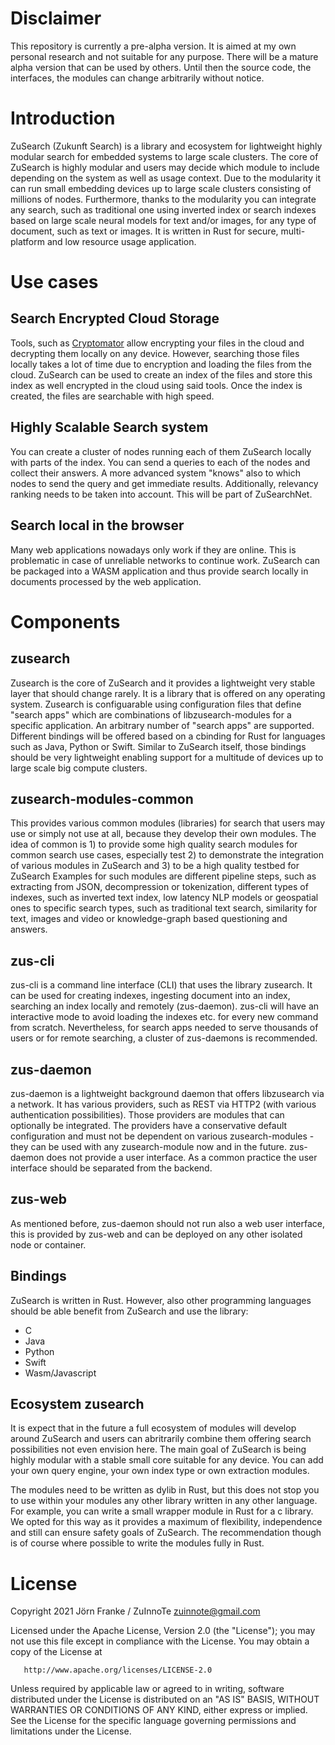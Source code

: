# Disclaimer
This repository is currently a pre-alpha version. It is aimed at my own personal research and not suitable for any purpose. There will be a mature alpha version that can be used by others. Until then the source code, the interfaces, the modules can change arbitrarily without notice.
# Introduction

ZuSearch (Zukunft Search) is a library and ecosystem for lightweight highly modular search for embedded systems to large scale clusters.
The core of ZuSearch is highly modular and users may decide which module to include depending on the system as well as usage context. 
Due to the modularity it can run  small embedding devices up to large scale clusters consisting of millions of nodes. Furthermore, thanks to the modularity you can
integrate any search, such as traditional one using inverted index or search indexes based on large scale neural models for text and/or images, for any type of document, such as text or images.
It is written in Rust for secure, multi-platform and low resource usage application. 
# Use cases
## Search Encrypted Cloud Storage
Tools, such as [Cryptomator](https://cryptomator.org/) allow encrypting your files in the cloud and decrypting them locally on any device. However, searching those files locally 
takes a lot of time due to encryption and loading the files from the cloud. ZuSearch can be used to create an index of the files and store this index as well encrypted
in the cloud using said tools. Once the index is created, the files are searchable with high speed.
## Highly Scalable Search system
You can create a cluster of nodes running each of them ZuSearch locally with parts of the index. You can send a queries to each of the nodes and collect their answers.
A more advanced system "knows" also to which nodes to send the query and get immediate results. Additionally, relevancy ranking needs to be taken into account.
This will be part of ZuSearchNet.
## Search local in the browser
Many web applications nowadays only work if they are online. This is problematic in case of unreliable networks to continue work. ZuSearch can be packaged into a WASM application and thus provide search locally in documents processed by the web application.

# Components
## zusearch
Zusearch is the core of ZuSearch and it provides a lightweight very stable layer that should change rarely. It is a library that is offered on any operating system.
Zusearch is configuarable using configuration files that define "search apps" which are combinations of libzusearch-modules for a specific application. An arbitrary number of "search apps" are supported.
Different bindings will be offered based on a cbinding for Rust for languages such as Java, Python or Swift. Similar to ZuSearch itself, those bindings should be very lightweight enabling support for a multitude of devices up to large scale big compute clusters.
## zusearch-modules-common
This provides various common modules (libraries) for search that users may use or simply not use at all, because they develop their own modules. The idea of common
is 1) to provide some high quality search modules for common search use cases, especially test 2) to demonstrate the integration of various modules in ZuSearch and
3) to be a high quality testbed for ZuSearch
Examples for such modules are different pipeline steps, such as extracting from JSON, decompression or tokenization, different types of indexes, such as inverted text index, low latency NLP models or geospatial ones to specific search types, such as traditional text search, similarity for text, images and video or knowledge-graph based questioning and answers.
## zus-cli
zus-cli is a command line interface (CLI) that uses the library zusearch. It can be used for creating indexes, ingesting document into an index, searching an index locally and remotely (zus-daemon). zus-cli will have an interactive mode to avoid loading the indexes etc. for every new command from scratch. Nevertheless, for search apps needed to serve thousands of users or for remote searching, a cluster of zus-daemons is recommended.
## zus-daemon
zus-daemon is a lightweight background daemon that offers libzusearch via a network. It has various providers, such as REST via HTTP2 (with various authentication possibilities). Those providers are modules that can optionally be integrated. The providers have a conservative default configuration and must not be dependent on various zusearch-modules - they can be used with any zusearch-module now and in the future. 
zus-daemon does not provide a user interface. As a common practice the user interface should be separated from the backend. 
## zus-web
As mentioned before, zus-daemon should not run also a web user interface, this is provided by zus-web and can be deployed on any other isolated node or container.

## Bindings
ZuSearch is written in Rust. However, also other programming languages should be able benefit from ZuSearch and use the library:
* C
* Java
* Python
* Swift
* Wasm/Javascript


## Ecosystem zusearch
It is expect that in the future a full ecosystem of modules will develop around ZuSearch and users can abritrarily combine them offering search possibilities not even envision here. The main goal of ZuSearch is being highly modular with a stable small core suitable for any device. You can add your own query engine, your own index type or own extraction modules.

The modules need to be written as dylib in Rust, but this does not stop you to use within your modules any other library written in any other language. For example, you can write a small wrapper module in Rust for a c library. We opted for this way as it provides a maximum of flexibility, independence and still can ensure safety goals of ZuSearch. The recommendation though is of course where possible to write the modules fully in Rust.

# License
   Copyright 2021 Jörn Franke / ZuInnoTe <zuinnote@gmail.com>

   Licensed under the Apache License, Version 2.0 (the "License");
   you may not use this file except in compliance with the License.
   You may obtain a copy of the License at

       http://www.apache.org/licenses/LICENSE-2.0

   Unless required by applicable law or agreed to in writing, software
   distributed under the License is distributed on an "AS IS" BASIS,
   WITHOUT WARRANTIES OR CONDITIONS OF ANY KIND, either express or implied.
   See the License for the specific language governing permissions and
   limitations under the License.

